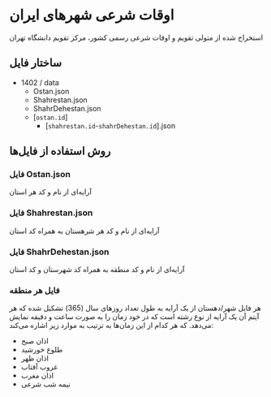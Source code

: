 # اوقات شرعی شهرهای ایران

استخراج شده از متولی تقویم و اوقات شرعی رسمی کشور، مرکز تقویم دانشگاه تهران

## ساختار فایل

- 1402 / data
  - Ostan.json
  - Shahrestan.json
  - ShahrDehestan.json
  - [`ostan.id`]
    - [`shahrestan.id`-`shahrDehestan.id`].json

## روش استفاده از فایل‌ها

### فایل Ostan.json

آرایه‌ای از نام و کد هر استان

### فایل Shahrestan.json

آرایه‌ای از نام و کد هر شرهستان به همراه کد استان

### فایل ShahrDehestan.json

آرایه‌ای از نام و کد منطقه به همراه کد شهرستان و کد استان

### فایل هر منطقه

هر فایل شهر/دهستان از یک آرایه به طول تعداد روزهای سال (365) تشکیل شده که هر آیتم آن یک آرایه از نوع رشته است که در خود زمان را به صورت ساعت و دقیقه نمایش می‌دهد.
که هر کدام از این زمان‌ها به ترتیب به موارد زیر اشاره می‌کند:

- اذان صبح
- طلوع خورشید
- اذان ظهر
- غروب آفتاب
- اذان مغرب
- نیمه شب شرعی
